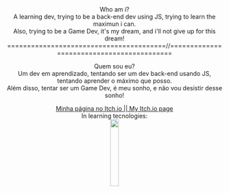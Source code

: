 <div align="center">
  Who am i? <br>
  A learning dev, trying to be a back-end dev using JS, trying to learn the maximun i can.<br>
  Also, trying to be a Game Dev, it's my dream, and i'll not give up for this dream!<br>
  ========================================//==========================================<br>
  
  Quem sou eu?<br>
  Um dev em aprendizado, tentando ser um dev back-end usando JS, tentando aprender o máximo que posso.<br>
  Além disso, tentar ser um Game Dev, é meu sonho, e não vou desistir desse sonho!<br>
</div>

<div align="center">
  <a href="https://iscovao.itch.io">Minha página no Itch.io || My Itch.io page</a>
</div>

<div align="center">
  In learning tecnologies: <br>
  <img src="https://github.com/PedroHercules0810/cluster/blob/main/logotipo.png" style="width: 20%; height: auto;">
</div>
